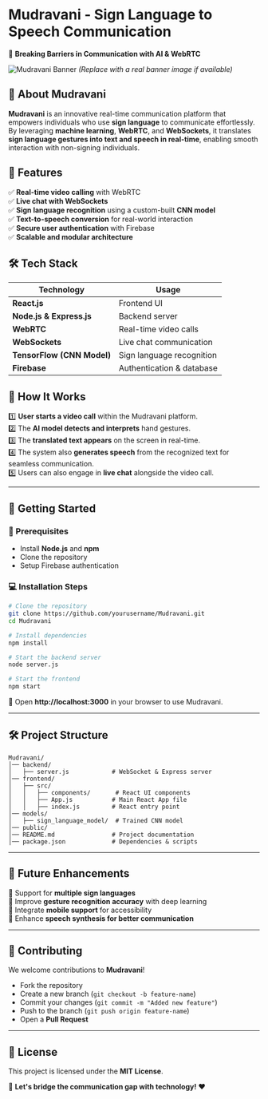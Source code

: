 # **Mudravani - Sign Language to Speech Communication**  
🚀 **Breaking Barriers in Communication with AI & WebRTC**  

![Mudravani Banner](https://your-image-url.com) _(Replace with a real banner image if available)_  

## **🔹 About Mudravani**  
**Mudravani** is an innovative real-time communication platform that empowers individuals who use **sign language** to communicate effortlessly. By leveraging **machine learning**, **WebRTC**, and **WebSockets**, it translates **sign language gestures into text and speech in real-time**, enabling smooth interaction with non-signing individuals.  

## **🌟 Features**  
✅ **Real-time video calling** with WebRTC  
✅ **Live chat with WebSockets**  
✅ **Sign language recognition** using a custom-built **CNN model**  
✅ **Text-to-speech conversion** for real-world interaction  
✅ **Secure user authentication** with Firebase  
✅ **Scalable and modular architecture**  

## **🛠️ Tech Stack**  
| **Technology** | **Usage** |
|---------------|-----------|
| **React.js** | Frontend UI |
| **Node.js & Express.js** | Backend server |
| **WebRTC** | Real-time video calls |
| **WebSockets** | Live chat communication |
| **TensorFlow (CNN Model)** | Sign language recognition |
| **Firebase** | Authentication & database |

## **🎥 How It Works**  
1️⃣ **User starts a video call** within the Mudravani platform.  
2️⃣ The **AI model detects and interprets** hand gestures.  
3️⃣ The **translated text appears** on the screen in real-time.  
4️⃣ The system also **generates speech** from the recognized text for seamless communication.  
5️⃣ Users can also engage in **live chat** alongside the video call.  

---

## **🚀 Getting Started**  
### **🔧 Prerequisites**  
- Install **Node.js** and **npm**  
- Clone the repository  
- Setup Firebase authentication  

### **💻 Installation Steps**  
```sh
# Clone the repository
git clone https://github.com/yourusername/Mudravani.git
cd Mudravani

# Install dependencies
npm install

# Start the backend server
node server.js

# Start the frontend
npm start
```
🎯 Open **http://localhost:3000** in your browser to use Mudravani.  

---

## **🛠️ Project Structure**  
```
Mudravani/
│── backend/
│   ├── server.js            # WebSocket & Express server
│── frontend/
│   ├── src/
│   │   ├── components/       # React UI components
│   │   ├── App.js           # Main React App file
│   │   ├── index.js         # React entry point
│── models/
│   ├── sign_language_model/  # Trained CNN model
│── public/
│── README.md                # Project documentation
│── package.json             # Dependencies & scripts
```

---

## **🔮 Future Enhancements**  
🚀 Support for **multiple sign languages**  
🚀 Improve **gesture recognition accuracy** with deep learning  
🚀 Integrate **mobile support** for accessibility  
🚀 Enhance **speech synthesis for better communication**  

---

## **🤝 Contributing**  
We welcome contributions to **Mudravani**!  
- Fork the repository  
- Create a new branch (`git checkout -b feature-name`)  
- Commit your changes (`git commit -m "Added new feature"`)  
- Push to the branch (`git push origin feature-name`)  
- Open a **Pull Request**  

---

## **📄 License**  
This project is licensed under the **MIT License**.  

📢 **Let's bridge the communication gap with technology!** ❤️  
